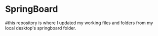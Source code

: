 # SpringBoard
#this repository is where I updated my working files and folders from my local desktop's springboard folder.
